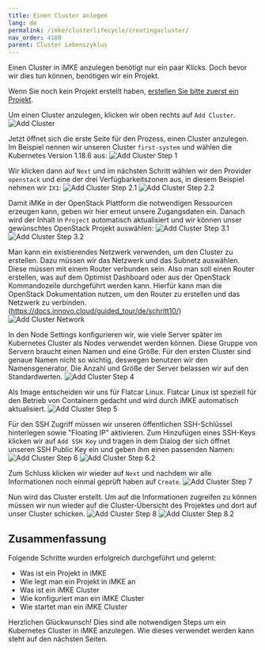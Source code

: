 ```yaml
---
title: Einen Cluster anlegen
lang: de
permalink: /imke/clusterlifecycle/creatingacluster/
nav_order: 4100
parent: Cluster Lebenszyklus
---
```


Einen Cluster in iMKE anzulegen benötigt nur ein paar Klicks.
Doch bevor wir dies tun können, benötigen wir ein Projekt.

Wenn Sie noch kein Projekt erstellt haben, [erstellen Sie bitte zuerst ein Projekt](/imke/managingprojects/creatingaproject).

Um einen Cluster anzulegen, klicken wir oben rechts auf `Add Cluster`.
![Add Cluster](projectview_addcluster.png)

Jetzt öffnet sich die erste Seite für den Prozess, einen Cluster anzulegen.
Im Beispiel nennen wir unseren Cluster `first-system` und wählen die Kubernetes
Version 1.18.6 aus:
![Add Cluster Step 1](add_step1.png)

Wir klicken dann auf `Next` und im nächsten Schritt wählen wir den Provider
`openstack` und eine der drei Verfügbarkeitszonen aus, in diesem Beispiel
nehmen wir `IX1`:
![Add Cluster Step 2.1](add_step2_1.png) ![Add Cluster Step 2.2](add_step2_2.png)

Damit iMKe in der OpenStack Plattform die notwendigen Ressourcen erzeugen kann,
geben wir hier erneut unsere Zugangsdaten ein. Danach wird der Inhalt in `Project`
automatisch aktualisiert und wir können unser gewünschtes OpenStack Projekt
auswählen:
![Add Cluster Step 3.1](add_step3.png)
![Add Cluster Step 3.2](add_step3_2.png)

Man kann ein existierendes Netzwerk verwenden, um den Cluster zu erstellen. Dazu müssen wir das Netzwerk und das Subnetz auswählen.
Diese müssen mit einem Router verbunden sein.
Also man soll einen Router erstellen, was auf dem Optimist Dashboard oder aus der OpenStack Kommandozeile durchgeführt werden kann.
Hierfür kann man die OpenStack Dokumentation nutzen, um den Router zu erstellen und das Netzwerk zu verbinden. (<https://docs.innovo.cloud/guided_tour/de/schritt10/>)
![Add Cluster Network](create-cluster-network-exist.png)

In den Node Settings konfigurieren wir, wie viele Server später im Kubernetes Cluster
als Nodes verwendet werden können. Diese Gruppe von Servern braucht einen Namen und
eine Größe. Für den ersten Cluster sind genaue Namen nicht so wichtig, deswegen benutzen
wir den Namensgenerator. Die Anzahl und Größe der Server belassen wir auf den
Standardwerten.
![Add Cluster Step 4](add_step4.png)

Als Image entscheiden wir uns für Flatcar Linux. Flatcar Linux ist
speziell für den Betrieb von Containern gedacht und wird durch iMKE
automatisch aktualisiert.
![Add Cluster Step 5](add_step5.png)

Für den SSH Zugriff müssen wir unseren öffentlichen SSH-Schlüssel hinterlegen sowie "Floating IP" aktivieren. Zum Hinzufügen eines SSH-Keys klicken wir auf `Add SSH Key` und tragen in dem Dialog der sich öffnet unseren SSH Public Key ein
und geben ihm einen passenden Namen:
![Add Cluster Step 6](add_step6.png)
![Add Cluster Step 6.2](add_step6_2.png)

Zum Schluss klicken wir wieder auf `Next` und nachdem wir alle Informationen
noch einmal geprüft haben auf `Create`.
![Add Cluster Step 7](add_step7.png)

Nun wird das Cluster erstellt. Um auf die Informationen zugreifen zu können müssen
wir nun wieder auf die Cluster-Übersicht des Projektes und dort auf unser Cluster
schicken.
![Add Cluster Step 8](add_step8.png)
![Add Cluster Step 8.2](add_step8_2.png)

## Zusammenfassung

Folgende Schritte wurden erfolgreich durchgeführt und gelernt:

* Was ist ein Projekt in iMKE
* Wie legt man ein Projekt in iMKE an
* Was ist ein iMKE Cluster
* Wie konfiguriert man ein iMKE Cluster
* Wie startet man ein iMKE Cluster

Herzlichen Glückwunsch! Dies sind alle notwendigen Steps um ein Kubernetes Cluster
in iMKE anzulegen. Wie dieses verwendet werden kann steht auf den nächsten Seiten.
